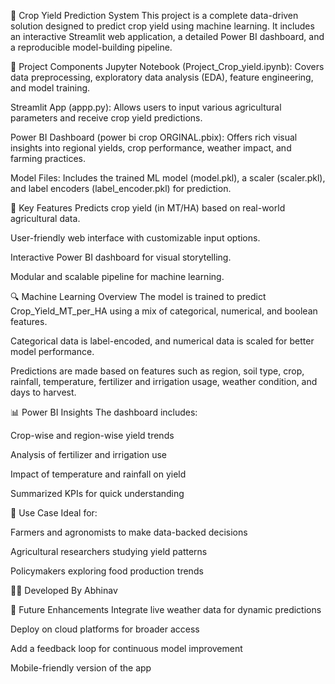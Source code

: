 🌾 Crop Yield Prediction System
This project is a complete data-driven solution designed to predict crop yield using machine learning. It includes an interactive Streamlit web application, a detailed Power BI dashboard, and a reproducible model-building pipeline.

📁 Project Components
Jupyter Notebook (Project_Crop_yield.ipynb): Covers data preprocessing, exploratory data analysis (EDA), feature engineering, and model training.

Streamlit App (appp.py): Allows users to input various agricultural parameters and receive crop yield predictions.

Power BI Dashboard (power bi crop ORGINAL.pbix): Offers rich visual insights into regional yields, crop performance, weather impact, and farming practices.

Model Files: Includes the trained ML model (model.pkl), a scaler (scaler.pkl), and label encoders (label_encoder.pkl) for prediction.

🚀 Key Features
Predicts crop yield (in MT/HA) based on real-world agricultural data.

User-friendly web interface with customizable input options.

Interactive Power BI dashboard for visual storytelling.

Modular and scalable pipeline for machine learning.

🔍 Machine Learning Overview
The model is trained to predict Crop_Yield_MT_per_HA using a mix of categorical, numerical, and boolean features.

Categorical data is label-encoded, and numerical data is scaled for better model performance.

Predictions are made based on features such as region, soil type, crop, rainfall, temperature, fertilizer and irrigation usage, weather condition, and days to harvest.

📊 Power BI Insights
The dashboard includes:

Crop-wise and region-wise yield trends

Analysis of fertilizer and irrigation use

Impact of temperature and rainfall on yield

Summarized KPIs for quick understanding

🌱 Use Case
Ideal for:

Farmers and agronomists to make data-backed decisions

Agricultural researchers studying yield patterns

Policymakers exploring food production trends

🧑‍💻 Developed By
Abhinav

📌 Future Enhancements
Integrate live weather data for dynamic predictions

Deploy on cloud platforms for broader access

Add a feedback loop for continuous model improvement

Mobile-friendly version of the app
